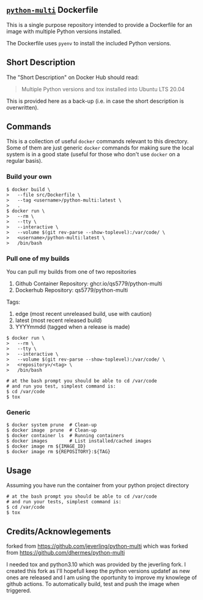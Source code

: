 ## [`python-multi`][1] Dockerfile

This is a single purpose repository intended to provide a Dockerfile for an
image with multiple Python versions installed.

The Dockerfile uses `pyenv` to install the included Python versions.

## Short Description

The "Short Description" on Docker Hub should read:

> Multiple Python versions and tox installed into Ubuntu LTS 20.04

This is provided here as a back-up (i.e. in case the short
description is overwritten).

## Commands

This is a collection of useful `docker` commands relevant to
this directory. Some of them are just generic `docker` commands
for making sure the local system is in a good state (useful
for those who don't use `docker` on a regular basis).

### Build your own

```
$ docker build \
>   --file src/Dockerfile \
>   --tag <username>/python-multi:latest \
>   .
$ docker run \
>   --rm \
>   --tty \
>   --interactive \
>   --volume $(git rev-parse --show-toplevel):/var/code/ \
>   <username>/python-multi:latest \
>   /bin/bash
``` 

### Pull one of my builds

You can pull my builds from one of two repositories

1. Github Container Repository: ghcr.io/qs5779/python-multi
2. Dockerhub Repository: qs5779/python-multi

Tags:
1. edge (most recent unreleased build, use with caution)
1. latest (most recent released build)
1. YYYYmmdd (tagged when a release is made)

```
$ docker run \
>   --rm \
>   --tty \
>   --interactive \
>   --volume $(git rev-parse --show-toplevel):/var/code/ \
>   <repository>/<tag> \
>   /bin/bash

# at the bash prompt you should be able to cd /var/code
# and run you test, simplest command is:
$ cd /var/code
$ tox
```

### Generic

```
$ docker system prune  # Clean-up
$ docker image  prune  # Clean-up
$ docker container ls  # Running containers
$ docker images        # List installed/cached images
$ docker image rm ${IMAGE_ID}
$ docker image rm ${REPOSITORY}:${TAG}
```

## Usage

Assuming you have run the container from your python project directory

```
# at the bash prompt you should be able to cd /var/code
# and run your tests, simplest command is:
$ cd /var/code
$ tox
```


[1]: https://hub.docker.com/r/qs5779/python-multi/

## Credits/Acknowlegements

forked from https://github.com/jeverling/python-multi which was forked from
https://github.com/dhermes/python-multi

I needed tox and python3.10 which was provided by the jeverling fork.
I created this fork as I'll hopefull keep the python versions updatef as new ones are released and I am using the oportunity to improve my knowlege of github actions. To automatically build, test and push the image when triggered.
